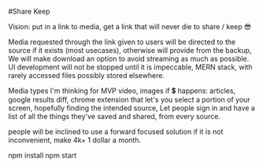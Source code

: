 #Share Keep

Vision: put in a link to media, get a link that will never die to share / keep 😎

Media requested through the link given to users will be directed to the source if it exists (most usecases), otherwise will provide from the backup, We will make download an option to avoid streaming as much as possible.
UI development will not be stopped until it is impeccable, MERN stack, with rarely accessed files possibly stored elsewhere.

Media types I'm thinking for MVP
  video, images
if 💲 happens:
  articles, google results diff, chrome extension that let's you select a portion of your screen, hopefully finding the intended source,
  Let people sign in and have a list of all the things they've saved and shared, from every source.
  
people will be inclined to use a forward focused solution if it is not inconvenient, make 4k+ 1 dollar a month.



npm install
npm start
